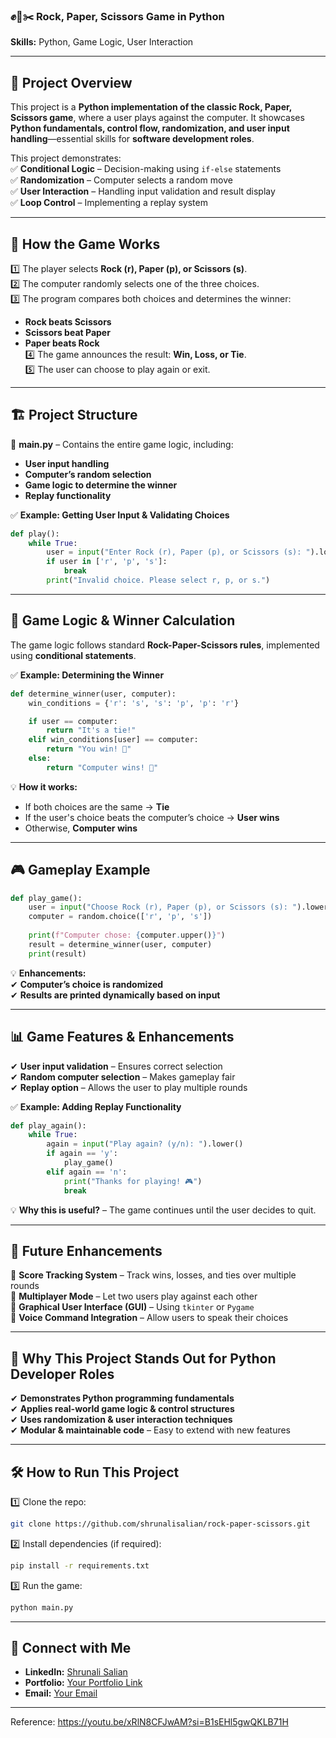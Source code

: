 ### ✊📝✂️ **Rock, Paper, Scissors Game in Python**  

**Skills:** Python, Game Logic, User Interaction  

---

## 🚀 **Project Overview**  
This project is a **Python implementation of the classic Rock, Paper, Scissors game**, where a user plays against the computer. It showcases **Python fundamentals, control flow, randomization, and user input handling**—essential skills for **software development roles**.  

This project demonstrates:  
✅ **Conditional Logic** – Decision-making using `if-else` statements  
✅ **Randomization** – Computer selects a random move  
✅ **User Interaction** – Handling input validation and result display  
✅ **Loop Control** – Implementing a replay system  

---

## 🎯 **How the Game Works**  
1️⃣ The player selects **Rock (r), Paper (p), or Scissors (s)**.  
2️⃣ The computer randomly selects one of the three choices.  
3️⃣ The program compares both choices and determines the winner:  
   - **Rock beats Scissors**  
   - **Scissors beat Paper**  
   - **Paper beats Rock**  
4️⃣ The game announces the result: **Win, Loss, or Tie**.  
5️⃣ The user can choose to play again or exit.  

---

## 🏗 **Project Structure**  
📂 **main.py** – Contains the entire game logic, including:  
- **User input handling**  
- **Computer’s random selection**  
- **Game logic to determine the winner**  
- **Replay functionality**  

✅ **Example: Getting User Input & Validating Choices**  
```python
def play():
    while True:
        user = input("Enter Rock (r), Paper (p), or Scissors (s): ").lower()
        if user in ['r', 'p', 's']:
            break
        print("Invalid choice. Please select r, p, or s.")
```

---

## 🤖 **Game Logic & Winner Calculation**  
The game logic follows standard **Rock-Paper-Scissors rules**, implemented using **conditional statements**.  

✅ **Example: Determining the Winner**  
```python
def determine_winner(user, computer):
    win_conditions = {'r': 's', 's': 'p', 'p': 'r'}

    if user == computer:
        return "It's a tie!"
    elif win_conditions[user] == computer:
        return "You win! 🎉"
    else:
        return "Computer wins! 🤖"
```
💡 **How it works:**  
- If both choices are the same → **Tie**  
- If the user's choice beats the computer’s choice → **User wins**  
- Otherwise, **Computer wins**  

---

## 🎮 **Gameplay Example**  
```python
def play_game():
    user = input("Choose Rock (r), Paper (p), or Scissors (s): ").lower()
    computer = random.choice(['r', 'p', 's'])
    
    print(f"Computer chose: {computer.upper()}")
    result = determine_winner(user, computer)
    print(result)
```
💡 **Enhancements:**  
✔ **Computer’s choice is randomized**  
✔ **Results are printed dynamically based on input**  

---

## 📊 **Game Features & Enhancements**  
✔ **User input validation** – Ensures correct selection  
✔ **Random computer selection** – Makes gameplay fair  
✔ **Replay option** – Allows the user to play multiple rounds  

✅ **Example: Adding Replay Functionality**  
```python
def play_again():
    while True:
        again = input("Play again? (y/n): ").lower()
        if again == 'y':
            play_game()
        elif again == 'n':
            print("Thanks for playing! 🎮")
            break
```
💡 **Why this is useful?** – The game continues until the user decides to quit.

---

## 🔮 **Future Enhancements**  
🔹 **Score Tracking System** – Track wins, losses, and ties over multiple rounds  
🔹 **Multiplayer Mode** – Let two users play against each other  
🔹 **Graphical User Interface (GUI)** – Using `tkinter` or `Pygame`  
🔹 **Voice Command Integration** – Allow users to speak their choices  

---

## 🎯 **Why This Project Stands Out for Python Developer Roles**  
✔ **Demonstrates Python programming fundamentals**  
✔ **Applies real-world game logic & control structures**  
✔ **Uses randomization & user interaction techniques**  
✔ **Modular & maintainable code** – Easy to extend with new features  

---

## 🛠 **How to Run This Project**  
1️⃣ Clone the repo:  
   ```bash
   git clone https://github.com/shrunalisalian/rock-paper-scissors.git
   ```
2️⃣ Install dependencies (if required):  
   ```bash
   pip install -r requirements.txt
   ```
3️⃣ Run the game:  
   ```bash
   python main.py
   ```

---

## 📌 **Connect with Me**  
- **LinkedIn:** [Shrunali Salian](https://www.linkedin.com/in/shrunali-salian/)  
- **Portfolio:** [Your Portfolio Link](#)  
- **Email:** [Your Email](#)  

---
Reference: https://youtu.be/xRlN8CFJwAM?si=B1sEHl5gwQKLB71H
